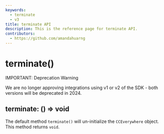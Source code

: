 ```yaml
---
keywords:
  - terminate
  - v3
title: terminate API
description: This is the reference page for terminate API.
contributors:
  - https://github.com/amandahuarng
--- 
```


# terminate()

<InlineAlert variant="error" slots="header, text" />

IMPORTANT: Deprecation Warning

We are no longer approving integrations using v1 or v2 of the SDK - both versions will be deprecated in 2024.

## terminate: () => void

The default method `terminate()` will un-initialize the `CCEverywhere` object. This method returns `void`.
